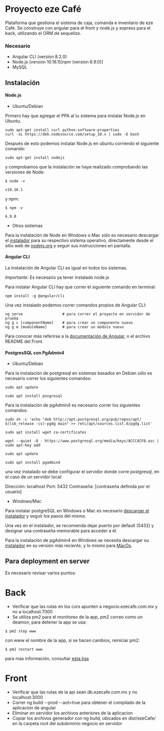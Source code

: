 # Proyecto eze Café

Plataforma que gestiona el sistema de caja, comanda e inventario de eze Café. Se construye con angular para el front y node.js y express para el back, utilizando el ORM de sequelize.

### Necesario

* Angular CLI (version 8.2.0)
* Node.js (version 10.16.1)[npm (version 6.9.0)]
* MySQL

## Instalación

#### Node.js 

* Ubuntu/Debian

Primero hay que agregar el PPA al tu sistema para instalar Node.js en Ubuntu.
```
sudo apt-get install curl python-software-properties
curl -sL https://deb.nodesource.com/setup_10.x | sudo -E bash 
```

Después de esto podemos instalar Node.js en ubuntu corriendo el siguiente comando:
```
sudo apt-get install nodejs
```

y comprobamos que la instalación se haya realizado comprobando las versiones de Node:
```
$ node -v 

v10.16.1
```
y npm: 
```
$ npm -v 

6.9.0
```
* Otros sistemas

Para la instalación de Node en Windows o Mac sólo es necesario descargar el [instalador](https://nodejs.org/en/#download) para su respectivo sistema operativo, directamente desde el sitio web de [nodejs.org](https://nodejs.org/en/) y seguir sus instrucciones en pantalla.

#### Angular CLI

La instalación de Angular CLI es igual en todos los sistemas. 

*Importante:* Es necesario ya tener instalado node.js

Para instalar Angular CLI hay que correr el siguiente comando en terminal:
```
npm install -g @angular/cli
```

Una vez instalado podemos correr comandos propios de Angular CLI:
```
ng serve                  # para correr el proyecto en servidor de prueba
ng g c [componentName]    # para crear un componente nuevo
ng g m [moduleName]       # para crear un módulo nuevo
```
Para conocer más referirse a la [documentación de Angular](https://angular.io/cli), o el archivo README del Front.

#### PostgresSQL con PgAdmin4

* Ubuntu/Debian

Para la instalación de postgresql en sistemas basados en Debian sólo es necesario correr los siguientes comandos:
```
sudo apt update

sudo apt install posgresql
```

Para la instalación de pgAdmin4 es necesario correr los siguientes comandos:
```
sudo sh -c 'echo "deb http://apt.postgresql.org/pub/repos/apt/ $(lsb_release -cs)-pgdg main" >> /etc/apt/sources.list.d/pgdg.list'

sudo apt install wget ca-certificates

wget --quiet -O - https://www.postgresql.org/media/keys/ACCC4CF8.asc | sudo apt-key add

sudo apt update

sudo apt install pgadmin4
```
una vez instalado se debe configurar el servidor donde corre postgresql, en el caso de un servidor local:

Dirección: localhost
Port: 5432
Contraseña: [contraseña definida por el usuario]

* Windows/Mac

Para instalar postgreSQL en Windows o Mac es necesario [descargar el instalador](https://www.enterprisedb.com/downloads/postgres-postgresql-downloads) y seguir los pasos del mismo. 

Una vez en el instalador, se recomienda dejar puerto por default (5432) y designar una contraseña memorable para acceder a él. 

Para la instalación de pgAdmin4 en Windows se necesita descargar su [instalador](https://www.pgadmin.org/download/pgadmin-4-windows/) en su versión más reciente, y lo mismo para [MacOs](https://www.pgadmin.org/download/pgadmin-4-macos/).

## Para deployment en server

Es necesario revisar varios puntos:

# Back

- Verificar que las rutas en los cors apunten a negocio.ezecafe.com.mx y no a localhost:7000
- Se utiliza pm2 para el monitoreo de la app, pm2 correo como un deamon, para detener la app se usa:
```
$ pm2 stop www
```
con www el nombre de la app, si se hacen cambios, reiniciar pm2: 
```
$ pm2 restart www 
```
para mas información, consultar [esta liga](https://www.digitalocean.com/community/tutorials/how-to-set-up-a-node-js-application-for-production-on-ubuntu-16-04)

# Front 

- Verificar que las rutas de la api sean db.ezecafe.com.mx y no localhost:3000
- Correr ng build --prod --aot=true para obtener el compilado de la aplicacion de angular
- Eliminar en servidor los archivos anteriores de la aplicacion
- Copiar los archivos generador con ng build, ubicados en dist/ezeCafe/ en la carpeta root del subdominio negocio en servidor

